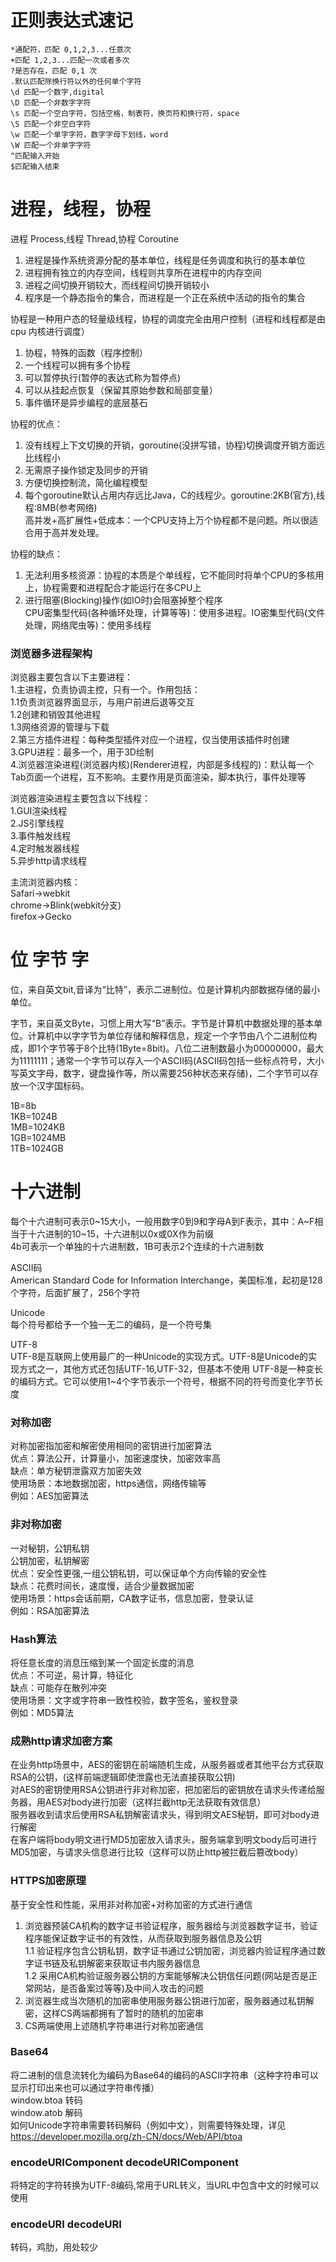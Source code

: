 # 正则表达式速记

```
*通配符，匹配 0,1,2,3...任意次 
+匹配 1,2,3...匹配一次或者多次
?是否存在，匹配 0,1 次
.默认匹配除换行符以外的任何单个字符
\d 匹配一个数字,digital
\D 匹配一个非数字字符
\s 匹配一个空白字符，包括空格，制表符，换页符和换行符，space
\S 匹配一个非空白字符
\w 匹配一个单字字符，数字字母下划线，word
\W 匹配一个非单字字符
^匹配输入开始
$匹配输入结束
```

# 进程，线程，协程

进程 Process,线程 Thread,协程 Coroutine  

1. 进程是操作系统资源分配的基本单位，线程是任务调度和执行的基本单位  
2. 进程拥有独立的内存空间，线程则共享所在进程中的内存空间  
3. 进程之间切换开销较大，而线程间切换开销较小  
4. 程序是一个静态指令的集合，而进程是一个正在系统中活动的指令的集合  

协程是一种用户态的轻量级线程，协程的调度完全由用户控制（进程和线程都是由 cpu 内核进行调度）  

1. 协程，特殊的函数（程序控制）   
2. 一个线程可以拥有多个协程  
3. 可以暂停执行(暂停的表达式称为暂停点)  
4. 可以从挂起点恢复（保留其原始参数和局部变量）  
5. 事件循环是异步编程的底层基石  

协程的优点：  
1. 没有线程上下文切换的开销，goroutine(没拼写错，协程)切换调度开销方面远比线程小  
2. 无需原子操作锁定及同步的开销  
3. 方便切换控制流，简化编程模型  
4. 每个goroutine默认占用内存远比Java，C的线程少。goroutine:2KB(官方),线程:8MB(参考网络)  
高并发+高扩展性+低成本：一个CPU支持上万个协程都不是问题。所以很适合用于高并发处理。  

协程的缺点：
1. 无法利用多核资源：协程的本质是个单线程，它不能同时将单个CPU的多核用上，协程需要和进程配合才能运行在多CPU上  
2. 进行阻塞(Blocking)操作(如IO时)会阻塞掉整个程序  
CPU密集型代码(各种循环处理，计算等等)：使用多进程。IO密集型代码(文件处理，网络爬虫等)：使用多线程  

### 浏览器多进程架构
浏览器主要包含以下主要进程：  
1.主进程，负责协调主控，只有一个。作用包括：   
    1.1负责浏览器界面显示，与用户前进后退等交互   
    1.2创建和销毁其他进程   
    1.3网络资源的管理与下载   
2.第三方插件进程：每种类型插件对应一个进程，仅当使用该插件时创建    
3.GPU进程：最多一个，用于3D绘制    
4.浏览器渲染进程(浏览器内核)(Renderer进程，内部是多线程的)：默认每一个Tab页面一个进程，互不影响。主要作用是页面渲染，脚本执行，事件处理等    


浏览器渲染进程主要包含以下线程：    
1.GUI渲染线程    
2.JS引擎线程    
3.事件触发线程    
4.定时触发器线程    
5.异步http请求线程   

主流浏览器内核：   
Safari->webkit     
chrome->Blink(webkit分支)    
firefox->Gecko    




# 位 字节 字

位，来自英文bit,音译为“比特”，表示二进制位。位是计算机内部数据存储的最小单位。  

字节，来自英文Byte，习惯上用大写“B”表示。字节是计算机中数据处理的基本单位。计算机中以字字节为单位存储和解释信息，规定一个字节由八个二进制位构成，即1个字节等于8个比特(1Byte=8bit)。八位二进制数最小为00000000，最大为11111111；通常一个字节可以存入一个ASCII码(ASCII码包括一些标点符号，大小写英文字母，数字，键盘操作等，所以需要256种状态来存储)，二个字节可以存放一个汉字国标码。  

1B=8b  
1KB=1024B  
1MB=1024KB  
1GB=1024MB  
1TB=1024GB  

# 十六进制  
每个十六进制可表示0~15大小，一般用数字0到9和字母A到F表示，其中：A~F相当于十六进制的10~15，十六进制以0x或0X作为前缀   
4b可表示一个单独的十六进制数，1B可表示2个连续的十六进制数    



ASCII码  
American Standard Code for Information Interchange，美国标准，起初是128个字符，后面扩展了，256个字符

Unicode  
每个符号都给予一个独一无二的编码，是一个符号集

UTF-8  
UTF-8是互联网上使用最广的一种Unicode的实现方式。UTF-8是Unicode的实现方式之一，其他方式还包括UTF-16,UTF-32，但基本不使用
UTF-8是一种变长的编码方式。它可以使用1~4个字节表示一个符号，根据不同的符号而变化字节长度  

### 对称加密
对称加密指加密和解密使用相同的密钥进行加密算法    
优点：算法公开，计算量小，加密速度快，加密效率高      
缺点：单方秘钥泄露双方加密失效         
使用场景：本地数据加密，https通信，网络传输等    
例如：AES加密算法     
### 非对称加密
一对秘钥，公钥私钥    
公钥加密，私钥解密       
优点：安全性更强,一组公钥私钥，可以保证单个方向传输的安全性            
缺点：花费时间长，速度慢，适合少量数据加密      
使用场景：https会话前期，CA数字证书，信息加密，登录认证      
例如：RSA加密算法    

### Hash算法
将任意长度的消息压缩到某一个固定长度的消息       
优点：不可逆，易计算，特征化     
缺点：可能存在散列冲突     
使用场景：文字或字符串一致性校验，数字签名，鉴权登录           
例如：MD5算法     

### 成熟http请求加密方案        
在业务http场景中，AES的密钥在前端随机生成，从服务器或者其他平台方式获取RSA的公钥，(这样前端逻辑即使泄露也无法直接获取公钥)         
对AES的密钥使用RSA公钥进行非对称加密，把加密后的密钥放在请求头传递给服务器，用AES对body进行加密（这样拦截http无法获取有效信息）          
服务器收到请求后使用RSA私钥解密请求头，得到明文AES秘钥，即可对body进行解密         
在客户端将body明文进行MD5加密放入请求头，服务端拿到明文body后可进行MD5加密，与请求头信息进行比较（这样可以防止http被拦截后篡改body）      


### HTTPS加密原理
基于安全性和性能，采用非对称加密+对称加密的方式进行通信     
1. 浏览器预装CA机构的数字证书验证程序，服务器给与浏览器数字证书，验证程序能保证数字证书的有效性，从而获取到服务器信息及公钥   
    1.1 验证程序包含公钥私钥，数字证书通过公钥加密，浏览器内验证程序通过数字证书链及私钥解密来获取证书内服务器信息    
    1.2 采用CA机构验证服务器公钥的方案能够解决公钥信任问题(网站是否是正常网站，是否备案过等等)及中间人攻击的问题       
2. 浏览器生成当次随机的加密串使用服务器公钥进行加密，服务器通过私钥解密，这样CS两端都拥有了暂时的随机的加密串
3. CS两端使用上述随机字符串进行对称加密通信   



### Base64
将二进制的信息流转化为编码为Base64的编码的ASCII字符串（这种字符串可以显示打印出来也可以通过字符串传播）   
window.btoa 转码   
window.atob 解码   
如何Unicode字符串需要转码解码（例如中文），则需要特殊处理，详见 https://developer.mozilla.org/zh-CN/docs/Web/API/btoa  

### encodeURIComponent decodeURIComponent
将特定的字符转换为UTF-8编码,常用于URL转义，当URL中包含中文的时候可以使用   


### encodeURI decodeURI
转码，鸡肋，用处较少    









